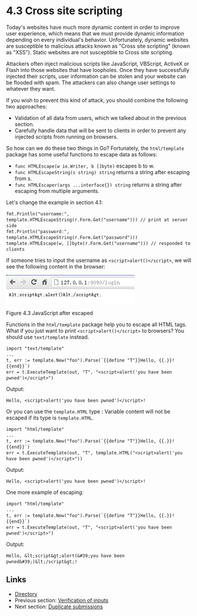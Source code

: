 # 4.3 Cross site scripting

Today's websites have much more dynamic content in order to improve user experience, which means that we must provide dynamic information depending on every individual's behavior. Unfortunately, dynamic websites are susceptible to malicious attacks known as "Cross site scripting" (known as "XSS"). Static websites are not susceptible to Cross site scripting.

Attackers often inject malicious scripts like JavaScript, VBScript, ActiveX or Flash into those websites that have loopholes. Once they have successfully injected their scripts, user information can be stolen and your website can be flooded with spam. The attackers can also change user settings to whatever they want.

If you wish to prevent this kind of attack, you should combine the following two approaches: 

- Validation of all data from users, which we talked about in the previous section.
- Carefully handle data that will be sent to clients in order to prevent any injected scripts from running on browsers.

So how can we do these two things in Go? Fortunately, the `html/template` package has some useful functions to escape data as follows:

- `func HTMLEscape(w io.Writer, b []byte)` escapes b to w.
- `func HTMLEscapeString(s string) string` returns a string after escaping from s.
- `func HTMLEscaper(args ...interface{}) string` returns a string after escaping from multiple arguments.

Let's change the example in section 4.1:

	fmt.Println("username:", template.HTMLEscapeString(r.Form.Get("username"))) // print at server side
	fmt.Println("password:", template.HTMLEscapeString(r.Form.Get("password")))
	template.HTMLEscape(w, []byte(r.Form.Get("username"))) // responded to clients

If someone tries to input the username as `<script>alert()</script>`, we will see the following content in the browser:

![](images/4.3.escape.png?raw=true)

Figure 4.3 JavaScript after escaped

Functions in the `html/template` package help you to escape all HTML tags. What if you just want to print `<script>alert()</script>` to browsers? You should use `text/template` instead.

	import "text/template"
	...
	t, err := template.New("foo").Parse(`{{define "T"}}Hello, {{.}}!{{end}}`)
	err = t.ExecuteTemplate(out, "T", "<script>alert('you have been pwned')</script>")

Output:

	Hello, <script>alert('you have been pwned')</script>!

Or you can use the `template.HTML` type : 
Variable content will not be escaped if its type is `template.HTML`.

	import "html/template"
	...
	t, err := template.New("foo").Parse(`{{define "T"}}Hello, {{.}}!{{end}}`)
	err = t.ExecuteTemplate(out, "T", template.HTML("<script>alert('you have been pwned')</script>"))

Output:

	Hello, <script>alert('you have been pwned')</script>!

One more example of escaping:

	import "html/template"
	...
	t, err := template.New("foo").Parse(`{{define "T"}}Hello, {{.}}!{{end}}`)
	err = t.ExecuteTemplate(out, "T", "<script>alert('you have been pwned')</script>")

Output:

	Hello, &lt;script&gt;alert(&#39;you have been pwned&#39;)&lt;/script&gt;!

## Links

- [Directory](preface.md)
- Previous section: [Verification of inputs](04.2.md)
- Next section: [Duplicate submissions](04.4.md)
